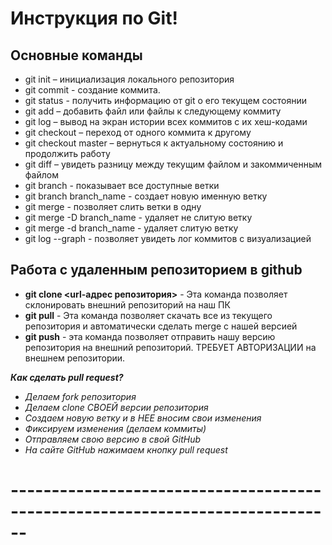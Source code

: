 # Инструкция по Git!

## Основные команды

* git init – инициализация локального репозитория
* git commit - создание коммита.
* git status - получить информацию от git о его текущем состоянии
* git add – добавить файл или файлы к следующему коммиту
* git log – вывод на экран истории всех коммитов с их хеш-кодами
* git checkout – переход от одного коммита к другому
* git checkout master – вернуться к актуальному состоянию и продолжить работу
* git diff – увидеть разницу между текущим файлом и закоммиченным файлом
* git branch - показывает все доступные ветки
* git branch branch_name - создает новую именную ветку
* git merge - позволяет слить ветки в одну
* git merge -D branch_name - удаляет не слитую ветку
* git merge -d branch_name - удаляет слитую ветку
* git log --graph - позволяет увидеть лог коммитов с визуализацией

## Работа с удаленным репозиторием в github


* **git clone <url-адрес репозитория>** - Эта команда позволяет склонировать внешний репозиторий на наш ПК
* **git pull** - Эта команда позволяет скачать все из текущего репозитория и автоматически сделать merge с нашей версией 
* **git push** - эта команда позволяет отправить нашу версию репозитория на внешний репозиторий. ТРЕБУЕТ АВТОРИЗАЦИИ на внешнем репозитории.

***Как сделать  pull request?***

* _Делаем fork репозитория_ 
* _Делаем clone СВОЕЙ версии репозитория_
* _Создаем новую ветку и в НЕЕ вносим свои изменения_
* _Фиксируем изменения (делаем коммиты)_
* _Отправляем свою версию в свой GitHub_
* _На сайте GitHub нажимаем кнопку pull request_

# ------------------------------------------------------------------------------
